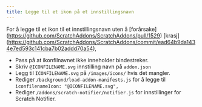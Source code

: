 ```yaml
---
title: Legge til et ikon på et innstillingsnavn
---
```

For å legge til et ikon til et innstillingsnavn uten å [forårsake] (https://github.com/ScratchAddons/ScratchAddons/pull/1529) [krasj] (https://github.com/ScratchAddons/ScratchAddons/commit/ead64b9da1434e7ed593c141cba7b02addd70a54),

- Pass på at ikonfilnavnet ikke inneholder bindestreker.
- Skriv `@ICONFILENAME.svg` innstilling navn på `addon.json`
- Legg til `ICONFILENAME.svg` på `/images/icons/` hvis det mangler.
- Rediger `/background/load-addon-manifests.js` for å legge til `iconfilenameIcon: "@ICONFILENAME.svg",`
- Rediger `/addons/scratch-notifier/notifier.js` for innstillinger for Scratch Notifier.
